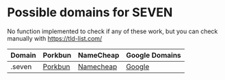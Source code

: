 # Possible domains for SEVEN

No function implemented to check if any of these work, but you can check manually with https://tld-list.com/

| Domain | Porkbun | NameCheap | Google Domains |
|---|---|---|---|
| .seven | [Porkbun](https://porkbun.com/checkout/search?prb=e814663da1&tlds=&idnLanguage=&search=search&q=.seven) | [Namecheap](https://www.namecheap.com/domains/registration/results/?domain=.seven) | [Google](https://domains.google.com/registrar/search?searchTerm=.seven) |
